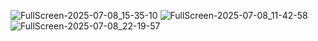 ![FullScreen-2025-07-08_15-35-10](https://github.com/user-attachments/assets/9cf15087-af01-46a5-8a20-12691f86fa74)
![FullScreen-2025-07-08_11-42-58](https://github.com/user-attachments/assets/a4413fd9-f80a-497b-a452-45aecffd3591)
![FullScreen-2025-07-08_22-19-57](https://github.com/user-attachments/assets/02388102-b109-41eb-bf32-d01f9fb8de96)

